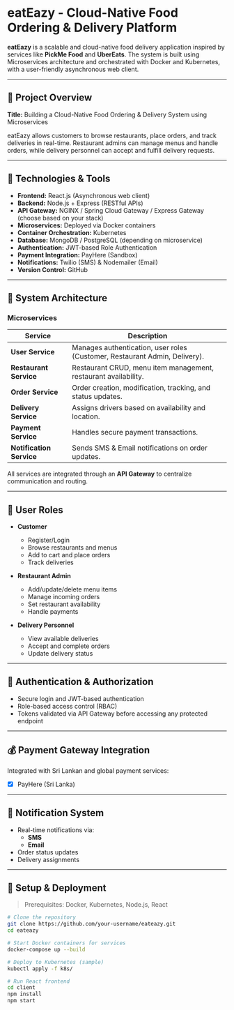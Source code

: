 # eatEazy - Cloud-Native Food Ordering & Delivery Platform

**eatEazy** is a scalable and cloud-native food delivery application inspired by services like **PickMe Food** and **UberEats**. The system is built using Microservices architecture and orchestrated with Docker and Kubernetes, with a user-friendly asynchronous web client.

---

## 📌 Project Overview

**Title:** Building a Cloud-Native Food Ordering & Delivery System using Microservices  

eatEazy allows customers to browse restaurants, place orders, and track deliveries in real-time. Restaurant admins can manage menus and handle orders, while delivery personnel can accept and fulfill delivery requests.

---

## 🔧 Technologies & Tools

- **Frontend:** React.js (Asynchronous web client)
- **Backend:** Node.js + Express (RESTful APIs)
- **API Gateway:** NGINX / Spring Cloud Gateway / Express Gateway (choose based on your stack)
- **Microservices:** Deployed via Docker containers
- **Container Orchestration:** Kubernetes
- **Database:** MongoDB / PostgreSQL (depending on microservice)
- **Authentication:** JWT-based Role Authentication
- **Payment Integration:** PayHere (Sandbox)
- **Notifications:** Twilio (SMS) & Nodemailer (Email)
- **Version Control:** GitHub

---

## 🧩 System Architecture

### Microservices

| Service                  | Description                                                                 |
|--------------------------|-----------------------------------------------------------------------------|
| **User Service**         | Manages authentication, user roles (Customer, Restaurant Admin, Delivery). |
| **Restaurant Service**   | Restaurant CRUD, menu item management, restaurant availability.             |
| **Order Service**        | Order creation, modification, tracking, and status updates.                 |
| **Delivery Service**     | Assigns drivers based on availability and location.                         |
| **Payment Service**      | Handles secure payment transactions.                                       |
| **Notification Service** | Sends SMS & Email notifications on order updates.                          |

All services are integrated through an **API Gateway** to centralize communication and routing.

---

## 👥 User Roles

- **Customer**
  - Register/Login
  - Browse restaurants and menus
  - Add to cart and place orders
  - Track deliveries

- **Restaurant Admin**
  - Add/update/delete menu items
  - Manage incoming orders
  - Set restaurant availability
  - Handle payments

- **Delivery Personnel**
  - View available deliveries
  - Accept and complete orders
  - Update delivery status

---

## 🔐 Authentication & Authorization

- Secure login and JWT-based authentication
- Role-based access control (RBAC)
- Tokens validated via API Gateway before accessing any protected endpoint

---

## 💰 Payment Gateway Integration

Integrated with Sri Lankan and global payment services:

- [x] PayHere (Sri Lanka)

---

## 📲 Notification System

- Real-time notifications via:
  - **SMS** 
  - **Email** 
- Order status updates
- Delivery assignments

---

## 🚀 Setup & Deployment

> Prerequisites: Docker, Kubernetes, Node.js, React

```bash
# Clone the repository
git clone https://github.com/your-username/eateazy.git
cd eateazy

# Start Docker containers for services
docker-compose up --build

# Deploy to Kubernetes (sample)
kubectl apply -f k8s/

# Run React frontend
cd client
npm install
npm start
